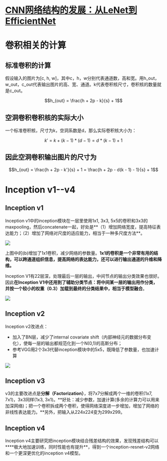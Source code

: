 # [CNN网络结构的发展：从LeNet到EfficientNet](https://mp.weixin.qq.com/s?__biz=MzUxNjcxMjQxNg==&mid=2247489858&idx=1&sn=e4411a314f3001e490cc8933363f37eb&chksm=f9a26bcdced5e2dbc74905ef207f93b7956548e7cb5e22ad843b689a7d2262ed696841d41aca&mpshare=1&scene=1&srcid=&key=4af267131119af88c83424eff678b3d5ae9197400302caa936d4eb44d2184ecf9a676d808ae82f1dcbd0d5b31fd319d6a0f9e554c84693db43bbfe28fe8c265dfa5154e58856c0d213f8f84e7c6e3ea5&ascene=1&uin=MTg4MTg1MDQ4NA%3D%3D&devicetype=Windows+10&version=62060833&lang=zh_CN&pass_ticket=T8aYnQfOGRsIfF8maeg%2FlzAkaeuBj1l8KxDdqP7LgcVemVi34vr%2FTn1mSa6M%2B5gU)

# 卷积相关的计算
## 标准卷积的计算

假设输入的图片为[c, h, w]，其中c，h，w分别代表通道数，高和宽。用h_out，w_out，c_out代表输出图片的高、宽、通道。k代表卷积核尺寸，卷积核的数量就是c_out。

$$h_{out} = \frac{h + 2p - k}{s} + 1$$

## 空洞卷积卷积核的实际大小
一个标准卷积核，尺寸为k，空洞系数是d，那么实际卷积核大小为：

$$k' = k + (k - 1) * (d - 1) = d * (k - 1) + 1$$

## 因此空洞卷积输出图片的尺寸为

$$h_{out} = \frac{h + 2p - k'}{s} + 1 = \frac{h + 2p - d(k - 1) - 1}{s} + 1$$

# Inception v1--v4

## Inception v1

Inception v1中的inception模块在一层里使用1x1, 3x3, 5x5的卷积和3x3的maxpooling，然后concatenate一起，好处是**（1）增加网络宽度，提高特征表达能力；（2）增加了网络对尺度的适应能力，相当于一种多尺度方法**。

![](https://github.com/Deep-Learning-Studyroom/offer/tree/master/pictures/inception_v1_fig2.png)

上图中的(b)增加了1x1卷积，减少网络的参数量。**1x1的卷积是一个非常有用的结构，可以跨通道组织信息，提高网络的表达能力，还可以进行输出通道的升维和降维。**

Inception V1有22层深，处理最后一层的输出，中间节点的输出分类效果也很好。因此**在Inception V1中还用到了辅助分类节点：将中间某一层的输出用作分类，并按一个较小的权重（0.3）加载到最终的分类结果中，相当于模型融合**。

![](https://github.com/Deep-Learning-Studyroom/offer/tree/master/pictures/inception_v1_fig2.png)

## Inception v2

Inception v2改进点：
- 加入了BN层，减少了internal covariate shift（内部神经元的数据分布变化），使每一层的输出都规范化到一个N(0,1)的高斯分布；
- 参考VGG用2个3x3代替inception模块中的5x5，既降低了参数量，也加速计算

![](https://github.com/Deep-Learning-Studyroom/offer/tree/master/pictures/inception_v2.png)

## Inception v3

v3的主要改进点是**分解（Factorization）**，将7x7分解成两个一维的卷积(1x7, 7x1)，3x3同样(1x3, 3x1)。**好处：减少参数，加速计算(多余的计算力可以用来加深网络)；把一个卷积拆成两个卷积，使得网络深度进一步增加，增加了网络的非线性表达能力。**另外，把输入从224x224变为299x299。

## Inception v4

Inception v4主要研究把inception模块结合残差结构的效果，发现残差结构可以****极大地加速训练，同时性能也有提升**，得到一个inception-resnet-v2网络和一个更深更优化的inception v4模型。


